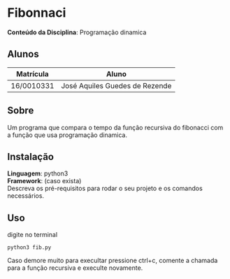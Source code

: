 

# Fibonnaci

**Conteúdo da Disciplina**: Programação dinamica<br>

## Alunos
|Matrícula | Aluno |
| -- | -- |
| 16/0010331  |  José Aquiles Guedes de Rezende|


## Sobre 
Um programa que compara o tempo da função recursiva do fibonacci com a função que usa programação dinamica.



## Instalação 
**Linguagem**: python3<br>
**Framework**: (caso exista)<br>
Descreva os pré-requisitos para rodar o seu projeto e os comandos necessários.

## Uso 
digite no terminal 
    
    python3 fib.py

Caso demore muito para execultar pressione ctrl+c, comente a chamada para a função recursiva e execulte novamente.





